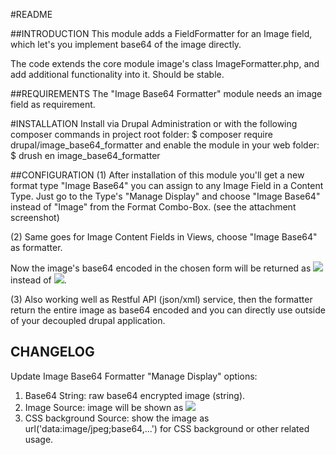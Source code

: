 #README

##INTRODUCTION
This module adds a FieldFormatter for an Image field, 
which let's you implement base64 of the image directly.

The code extends the core module image's class ImageFormatter.php,
and add additional functionality into it. Should be stable.

##REQUIREMENTS
The "Image Base64 Formatter" module needs an image field as requirement.

#INSTALLATION
Install via Drupal Administration or with the following composer commands 
in project root folder:
$ composer require drupal/image_base64_formatter
and enable the module in your web folder:
$ drush en image_base64_formatter

##CONFIGURATION
(1)
After installation of this module you'll get a new format type "Image Base64" 
you can assign to any Image Field in a Content Type. Just go to the Type's 
"Manage Display" and choose "Image Base64" instead of "Image" from the Format 
Combo-Box. (see the attachment screenshot)

(2)
Same goes for Image Content Fields in Views, choose "Image Base64" as formatter.

Now the image's base64 encoded in the chosen form will be returned as 
<img src="data:image/jpeg;base64,..."> instead of <img src="path/filename.xxx">.

(3)
Also working well as Restful API (json/xml) service, then the formatter return 
the entire image as base64 encoded and you can directly use outside of your 
decoupled drupal application.

## CHANGELOG
Update Image Base64 Formatter "Manage Display" options:
1. Base64 String: raw base64 encrypted image (string).
2. Image Source: image will be shown as <img src="data:image/jpeg;base64,...">
3. CSS background Source: show the image as url('data:image/jpeg;base64,...')
for CSS background or other related usage.
